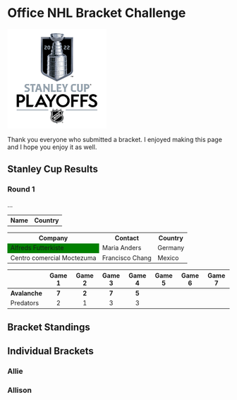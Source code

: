 # Office NHL Bracket Challenge
![Image](/StanleyCup.png)

Thank you everyone who submitted a bracket. I enjoyed making this page and I hope you enjoy it as well.

## Stanley Cup Results
### Round 1


<table id="myTable2">
<tr>
<!--When a header is clicked, run the sortTable function, with a parameter,
0 for sorting by names, 1 for sorting by country: -->
<th onclick="sortTable(0)">Name</th>
<th onclick="sortTable(1)">Country</th>
</tr>
...

<script>
function sortTable(n) {
  var table, rows, switching, i, x, y, shouldSwitch, dir, switchcount = 0;
  table = document.getElementById("myTable2");
  switching = true;
  // Set the sorting direction to ascending:
  dir = "asc";
  /* Make a loop that will continue until
  no switching has been done: */
  while (switching) {
    // Start by saying: no switching is done:
    switching = false;
    rows = table.rows;
    /* Loop through all table rows (except the
    first, which contains table headers): */
    for (i = 1; i < (rows.length - 1); i++) {
      // Start by saying there should be no switching:
      shouldSwitch = false;
      /* Get the two elements you want to compare,
      one from current row and one from the next: */
      x = rows[i].getElementsByTagName("TD")[n];
      y = rows[i + 1].getElementsByTagName("TD")[n];
      /* Check if the two rows should switch place,
      based on the direction, asc or desc: */
      if (dir == "asc") {
        if (x.innerHTML.toLowerCase() > y.innerHTML.toLowerCase()) {
          // If so, mark as a switch and break the loop:
          shouldSwitch = true;
          break;
        }
      } else if (dir == "desc") {
        if (x.innerHTML.toLowerCase() < y.innerHTML.toLowerCase()) {
          // If so, mark as a switch and break the loop:
          shouldSwitch = true;
          break;
        }
      }
    }
    if (shouldSwitch) {
      /* If a switch has been marked, make the switch
      and mark that a switch has been done: */
      rows[i].parentNode.insertBefore(rows[i + 1], rows[i]);
      switching = true;
      // Each time a switch is done, increase this count by 1:
      switchcount ++;
    } else {
      /* If no switching has been done AND the direction is "asc",
      set the direction to "desc" and run the while loop again. */
      if (switchcount == 0 && dir == "asc") {
        dir = "desc";
        switching = true;
      }
    }
  }
}
</script>


  
  
<table>
  <tr>
    <th>Company</th>
    <th>Contact</th>
    <th>Country</th>
  </tr>
  <tr>
    <td style="background-color: green">Alfreds Futterkiste</td>
    <td>Maria Anders</td>
    <td>Germany</td>
  </tr>
  <tr>
    <td>Centro comercial Moctezuma</td>
    <td>Francisco Chang</td>
    <td>Mexico</td>
  </tr>
</table>
  
  

|           | Game 1 | Game 2 | Game 3 | Game 4 | Game 5 | Game 6 | Game 7 |
| :---      |  :---: |  :---: |  :---: |  :---: |  :---: |  :---: |  :---: |
| **Avalanche** | **7**  | **2**  | **7**  | **5**  |        |        |        |
| Predators | 2      | 1      | 3      | 3      |        |        |        |

## Bracket Standings

## Individual Brackets
### Allie

### Allison
